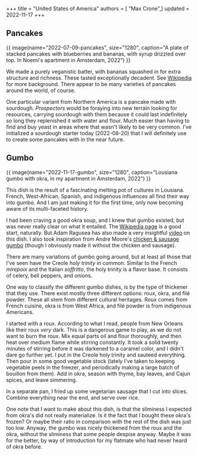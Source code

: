 +++
title = "United States of America"
authors = [ "Max Crone",]
updated = 2022-11-17
+++


## Pancakes

{{ image(name="2022-07-09-pancakes", size="1280", caption="A plate of stacked pancakes with blueberries and bananas, with syrup drizzled over top. In Noemi's apartment in Amsterdam, 2022") }}

We made a purely veganistic batter, with bananas squashed in for extra structure and richness.
These tasted exceptionally decadent.
See [Wikipedia](https://en.wikipedia.org/wiki/Pancake#United_States_and_Canada) for more background.
There appear to be many varieties of pancakes around the world, of course.

One particular variant from Northern America is a pancake made with sourdough.
*Prospectors* would be foraying into new terrain looking for resources, carrying sourdough with them because it could last indefinitely so long they replenished it with water and flour.
Much easier than having to find and buy yeast in areas where that wasn't likely to be very common.
I've initialized a sourdough starter today (2022-08-20) that I will definitely use to create some pancakes with in the near future.

## Gumbo

{{ image(name="2022-11-17-gumbo", size="1280", caption="Lousiana gumbo with okra, in my apartment in Amsterdam, 2022") }}

This dish is the result of a fascinating melting pot of cultures in Lousiana.
French, West-African, Spanish, and indigenous influences all find their way into gumbo.
And I am just making it for the first time, only now becoming aware of its multi-faceted history.

I had been craving a good okra soup, and I knew that gumbo existed, but was never really clear on what it entailed.
The [Wikipedia page](https://en.wikipedia.org/wiki/Gumbo) is a good start, naturally.
But Adam Ragusea has also made a very insightful [video](https://www.youtube.com/watch?v=O_JVE8Hw6HY) on this dish.
I also took inspiration from Andre Moore's [chicken & sausage gumbo](https://birthedintofatherhood.com/2017/02/27/mardi-gras-chicken-sausage-gumbo-recipe/) (though I obviously made it without the chicken and sausage).

There are many variations of gumbo going around, but at least all those that I've seen have the Creole *holy trinity* in common.
Similar to the French *mirepoix* and the Italian *soffritto*, the holy trinity is a flavor base.
It consists of celery, bell peppers, and onions.

One way to classify the different gumbo dishes, is by the type of thickener that they use.
There exist mostly three different options: roux, okra, and filé powder.
These all stem from different cultural heritages.
Roux comes from French cuisine, okra is from West Africa, and filé powder is from indigenous Americans.

I started with a roux.
According to what I read, people from New Orleans like their roux *very* dark.
This is a dangerous game to play, as we do not want to burn the roux.
Mix equal parts oil and flour thoroughly, and then heat over medium flame while stirring constantly.
It took a solid twenty minutes of stirring before it was darkened to a caramel color, and I didn't dare go further yet.
I put in the Creole holy trinity and sauteed everything.
Then pour in some good vegetable stock (lately I've taken to keeping vegetable peels in the freezer, and periodically making a large batch of bouillon from them).
Add in okra, season with thyme, bay leaves, and Cajun spices, and leave simmering.

In a separate pan, I fried up some vegetarian sausage that I cut into slices.
Combine everything near the end, and serve over rice.

One note that I want to make about this dish, is that the sliminess I expected from okra's did not really materialize.
Is it the fact that I bought these okra's frozen?
Or maybe their ratio in comparison with the rest of the dish was just too low.
Anyway, the gumbo was nicely thickened from the roux and the okra, without the sliminess that some people despise anyway.
Maybe it was for the better, by way of introduction for my flatmate who had never heard of okra before.
